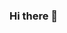 ### Hi there 👋

<!--
**wyxlester/wyxlester** is a ✨ _special_ ✨ repository because its `README.md` (this file) appears on your GitHub profile.

# Hi, I'm Lester Wee! 👋

Curious and amazed with how application of technologies can solve real world problems.

With a leap of faith, I left my job and pursue a career switch in tech. Motivated and eager to learn, I completed the Web Development Bootcamp with Le Wagon on 5 Dec 22. Ever since then, I love coding and I aspire to build my own product.

I'm a Full Stack Developer now, continuing a lifelong journey of learning and projects. Open to Full Stack Developer or Product Developer roles.

- 🔭 I’m currently working on building my own portfolio website and practicing Leetcode Challenges
- 🌱 I’m currently learning React
- 👯 I’m looking to collaborate on web development projects based in Ruby on Rails framework
- 📫 LinkedIn Profile: https://www.linkedin.com/in/lester-wee/ 
- ⚡ Fun fact: I love poker
-->

